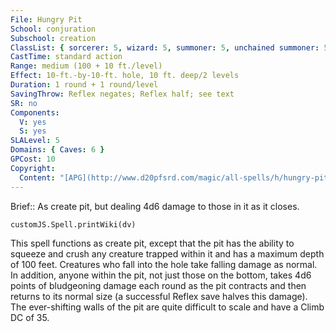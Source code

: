 ```yaml
---
File: Hungry Pit
School: conjuration
Subschool: creation
ClassList: { sorcerer: 5, wizard: 5, summoner: 5, unchained summoner: 5 }
CastTime: standard action
Range: medium (100 + 10 ft./level)
Effect: 10-ft.-by-10-ft. hole, 10 ft. deep/2 levels
Duration: 1 round + 1 round/level
SavingThrow: Reflex negates; Reflex half; see text
SR: no
Components:
  V: yes
  S: yes
SLALevel: 5
Domains: { Caves: 6 }
GPCost: 10
Copyright:
  Content: "[APG](http://www.d20pfsrd.com/magic/all-spells/h/hungry-pit)"
---
```

Brief:: As create pit, but dealing 4d6 damage to those in it as it closes.

```dataviewjs
customJS.Spell.printWiki(dv)
```

This spell functions as create pit, except that the pit has the ability to squeeze and crush any creature trapped within it and has a maximum depth of 100 feet. Creatures who fall into the hole take falling damage as normal. In addition, anyone within the pit, not just those on the bottom, takes 4d6 points of bludgeoning damage each round as the pit contracts and then returns to its normal size (a successful Reflex save halves this damage). The ever-shifting walls of the pit are quite difficult to scale and have a Climb DC of 35.
